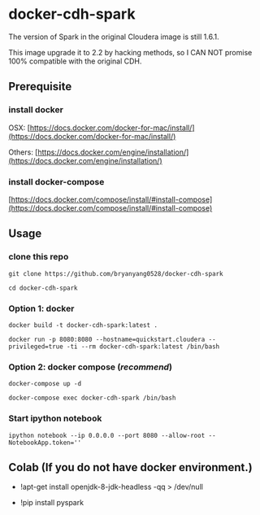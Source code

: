 # docker-cdh-spark

The version of Spark in the original Cloudera image is still 1.6.1.

This image upgrade it to 2.2 by hacking methods, so I CAN NOT promise 100% compatible with the original CDH.

## Prerequisite

### install docker

OSX: [https://docs.docker.com/docker-for-mac/install/](https://docs.docker.com/docker-for-mac/install/)

Others: [https://docs.docker.com/engine/installation/](https://docs.docker.com/engine/installation/)

### install docker-compose

[https://docs.docker.com/compose/install/#install-compose](https://docs.docker.com/compose/install/#install-compose)

## Usage

### clone this repo

`git clone https://github.com/bryanyang0528/docker-cdh-spark`

`cd docker-cdh-spark`

### Option 1: docker

`docker build -t docker-cdh-spark:latest .`

`docker run -p 8080:8080 --hostname=quickstart.cloudera --privileged=true -ti --rm docker-cdh-spark:latest /bin/bash`

### Option 2: docker compose (*recommend*)

`docker-compose up -d`

`docker-compose exec docker-cdh-spark /bin/bash`

### Start ipython notebook

`ipython notebook --ip 0.0.0.0 --port 8080 --allow-root --NotebookApp.token=''`


## Colab (If you do not have docker environment.)
* !apt-get install openjdk-8-jdk-headless -qq > /dev/null

* !pip install pyspark

